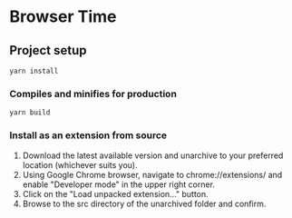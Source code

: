 # Browser Time

## Project setup
```
yarn install
```

### Compiles and minifies for production
```
yarn build
```

### Install as an extension from source
1. Download the latest available version and unarchive to your preferred location (whichever suits you).
2. Using Google Chrome browser, navigate to chrome://extensions/ and enable "Developer mode" in the upper right corner.
3. Click on the "Load unpacked extension..." button.
4. Browse to the src directory of the unarchived folder and confirm.
